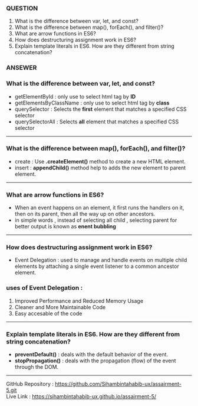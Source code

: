 ### QUESTION  
1) What is the difference between var, let, and const?
2) What is the difference between map(), forEach(), and filter()?
3) What are arrow functions in ES6?
4) How does destructuring assignment work in ES6?
5) Explain template literals in ES6. How are they different from string concatenation?

### ANSEWER
### What is the difference between var, let, and const?

- getElementById : only use to select  html tag by **ID**
- getElementsByClassName : only use to select  html tag by **class**
- querySelector : Selects the **first** element that matches a specified CSS selector
- querySelectorAll : Selects **all** element that matches a specified CSS selector
---

### What is the difference between map(), forEach(), and filter()?

- create : Use  **.createElement()** method to create a new HTML element.
- insert : **appendChild()**  method help to adds the new element to parent element.
---

### What are arrow functions in ES6?

- When an event happens on an element, it first runs the handlers on it, then on its parent, then all the way up on other ancestors.
- in simple words , instead of selecting all child , selecting parent for better output is known as **enent bubbling**
---

### How does destructuring assignment work in ES6?

- Event Delegation : used to manage and handle events on multiple child elements by attaching a single event listener to a common ancestor element.
### uses of Event Delegation : 
 1. Improved Performance and Reduced Memory Usage
2. Cleaner and More Maintainable Code
3. Easy accesable of the code


---

### Explain template literals in ES6. How are they different from string concatenation?

- **preventDefault()** : deals with the default behavior of the event.
- **stopPropagation()** : deals with the propagation (flow) of the event through the DOM.

---
 

<!-- questaing  -->
<!-- ftp://192.168.1.5:2221 -->

GitHub Repository : https://github.com/Sihambintahabib-ux/assairment-5.git
 <br> Live Link : https://sihambintahabib-ux.github.io/assairment-5/
 